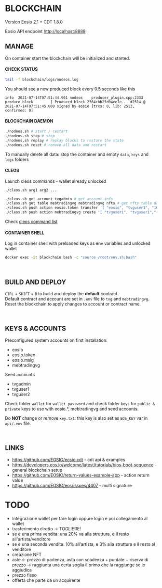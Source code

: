 # BLOCKCHAIN

Version Eosio 2.1 + CDT 1.8.0

Eosio API endpoint [http://localhost:8888](http://localhost:8888)

## MANAGE

On container start the blockchain will be initialized and started.

#### CHECK STATUS

```bash
tail -f blockchain/logs/nodeos.log
```

You should see a new produced block every 0.5 seconds like this

```
info  2021-07-14T07:51:44.901 nodeos    producer_plugin.cpp:2333      produce_block        ] Produced block 2364cbb25d04ee7e... #2514 @ 2021-07-14T07:51:45.000 signed by eosio [trxs: 0, lib: 2513, confirmed: 0]
```

#### BLOCKCHAIN DAEMON

```bash
./nodeos.sh # start / restart
./nodeos.sh stop # stop
./nodeos.sh replay # replay blocks to restore the state
./nodeos.sh reset # remove all data and restart
```

To manually delete all data: stop the container and empty `data`, `keys` and `logs` folders

#### CLEOS

Launch cleos commands - wallet already unlocked

```bash
./cleos.sh arg1 arg2 ...

./cleos.sh get account tvgadmin # get account info
./cleos.sh get table mebtradingvg mebtradingvg nfts # get nfts table data
./cleos.sh push action eosio.token transfer '[ "eosio", "tvguser1", "1000.0000 EOS", "deposit" ]' -p eosio@active # transfer 1000 EOS to tvguser1
./cleos.sh push action mebtradingvg create '[ "tvguser1", "tvguser1","{\"title\":\"-\",\"url\":\"-\"}"]' -p tvguser1@active -p mebtradingvg@active # create NFT
```

Check [cleos command list](https://developers.eos.io/manuals/eos/latest/cleos/command-reference/index)

#### CONTAINER SHELL

Log in container shell with preloaded keys as env variables and unlocked wallet

```bash
docker exec -it blockchain bash -c "source /root/env.sh;bash"
```

<br />

## BUILD AND DEPLOY

`CTRL` + `SHIFT` + `B` to build and deploy the **default** contract. <br/>
Default contract and account are set in `.env` file to `tvg` and `mebtradingvg`.
Reset the blockchain to apply changes to account or contract name.

<br />

## KEYS & ACCOUNTS

Preconfigured system accounts on first installation:

- eosio
- eosio.token
- eosio.msig
- mebtradingvg

Seed accounts

- tvgadmin
- tvguser1
- tvguser2

Check folder `wallet` for `wallet password` and check folder `keys` for `public & private` keys to use with eosio.\*, mebtradingvg and seed accounts.

Do **NOT** change or remove `key.txt`: this key is also set as `EOS_KEY` var in `api/.env` file.

<br />

## LINKS

- https://github.com/EOSIO/eosio.cdt - cdt api & examples
- https://developers.eos.io/welcome/latest/tutorials/bios-boot-sequence - general blockchain setup
- https://github.com/EOSIO/return-values-example-app - action return value
- https://github.com/EOSIO/eos/issues/4407 - multi signature

# TODO

- Integrazione wallet per fare login oppure login e poi collegamento al wallet
- trasferimento diretto -> TOGLIERE!
- se è una prima vendita: una 20% va alla struttura, e il resto all'artista/venditore
- se è una seconda vendita: 10% all'artista, e 3% alla struttura e il resto al venditore
- creazione NFT
- aste <- prezzo di partenza, asta con scadenza + puntate + riserva di prezzo -> raggiunta una certa soglia il primo che la raggiunge se lo aggiudica
- prezzo fisso
- offerta che parte da un acquirente
